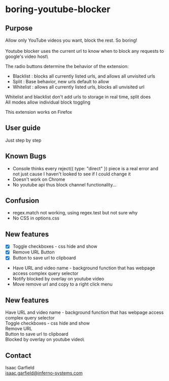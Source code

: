 # boring-youtube-blocker
## Purpose
Allow only YouTube videos you want, block the rest. So boring!\
\
Youtube blocker uses the current url to know when to block any requests to google's video host\

The radio buttons determine the behavior of the extension:
- Blacklist : blocks all currently listed urls, and allows all unvisited urls
- Split : Base behavior, new urls default to allow
- Whitelist : allows all currently listed urls, blocks all unvisited url

Whitelist and blacklist don't add urls to storage in real time, split does\
All modes allow individual block toggling

This extension works on Firefox

## User guide
Just step by step

## Known Bugs
* Console thinks every reject({ type: "direct" }) piece is a real error and not just cause I haven't looked to see if I could change it
* Doesn't work on Chrome
* No youtube api thus block channel functionality...

## Confusion
* regex.match not working, using regex.test but not sure why
* No CSS in options.css

## New features
- [x] Toggle checkboxes - css hide and show
- [x] Remove URL Button
- [x] Button to save url to clipboard

- Have URL and video name - background function that has webpage access
complex query selector
- Notify blocked by overlay on youtube video
- Move remove url and copy to a right click menu

## New features
Have URL and video name - background function that has webpage access
complex query selector\
Toggle checkboxes - css hide and show\
Remove URL\
Button to save url to clipboard\
Blocked by overlay on youtube video\


## Contact
Isaac Garfield\
isaac.garfield@inferno-systems.com
